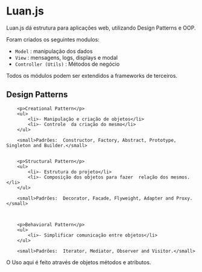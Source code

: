 <h1>Luan.js</h1>

<p>Luan.js dá estrutura para aplicações web, utilizando Design Patterns e OOP.</p>

<p>Foram criados os seguintes modulos:</p>

<ul>
 <li><code>Model</code> : manipulação dos dados</li>
 <li><code>View</code> : mensagens, logs, displays e modal</li>
 <li><code>Controller (Utils)</code> : Métodos de negócio</li>
</ul>

<p>Todos os módulos podem ser extendidos a frameworks de terceiros.</p>

<h2>Design Patterns</h2>

		<p>Creational Pattern</p>
		<ul>
        	<li>- Manipulação e criação de objetos</li>
        	<li>- Controle  da criação do mesmo</li>
        </ul>

        <small>Padrões:  Constructor, Factory, Abstract, Prototype, Singleton and Builder.</small>

        
        <p>Structural Pattern</p>
        <ul>
 			<li>- Estrutura do projeto</li>
        	<li>- Composição dos objetos para fazer  relação dos mesmos.</li>
        </ul>	

        <small>Padrões:  Decorator, Facade, Flyweight, Adapter and Proxy. </small>



        <p>Behavioral Pattern</p>
        <ul>
        	<li>- Simplificar comunicação entre objetos</li>
        </ul>

        <small>Padrões:  Iterator, Mediator, Observer and Visitor.</small>


        
<p>O Uso aqui é feito através de objetos métodos e atributos.</p>
